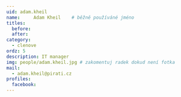 ```yaml
---
uid: adam.kheil
name:     Adam Kheil  	# běžně používáné jméno
titles:
  before: 
  after: 
category:
  - clenove
ordz: 5
description: IT manager 
img: people/adam.kheil.jpg # zakomentuj radek dokud není fotka
mail:
  - adam.kheil@pirati.cz
profiles: 
  facebook:
---
```

